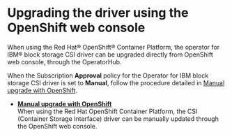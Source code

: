 # Upgrading the driver using the OpenShift web console

When using the Red Hat® OpenShift® Container Platform, the operator for IBM® block storage CSI driver can be upgraded directly from OpenShift web console, through the OperatorHub.

When the Subscription **Approval** policy for the Operator for IBM block storage CSI driver is set to **Manual**, follow the procedure detailed in [Manual upgrade with OpenShift](csi_ug_upgrade_ocp_manual.md).

-   **[Manual upgrade with OpenShift](csi_ug_upgrade_ocp_manual.md)**  
When using the Red Hat OpenShift Container Platform, the CSI (Container Storage Interface) driver can be manually updated through the OpenShift web console.


